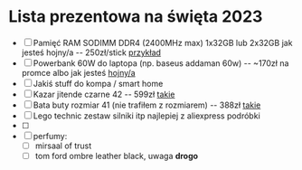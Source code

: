 # Lista prezentowa na święta 2023
- [ ] Pamięć RAM SODIMM DDR4 (2400MHz max) 1x32GB lub 2x32GB jak jesteś hojny/a -- 250zł/stick [przykład](https://www.zadowolenie.pl/goodram-pamiec-ddr4-sodimm-32gb-3200-cl22)
- [ ] Powerbank 60W do laptopa (np. baseus addaman 60w) -- ~170zł na promce albo jak jesteś [hojny/a](https://www.amazon.pl/dp/B09VPHVT2Z?smid=A2PGPJL0BBLHLX&tag=ugcplpepper21-21&ascsubtag=508449826)
- [ ] Jakiś stuff do kompa / smart home
- [ ] Kazar jitende czarne 42 -- 599zł [takie](https://kazar.com/sznurowane-trzewiki-na-podeszwie-z-bieznikiem-83858-01-00.html)
- [ ] Bata buty rozmiar 41 (nie trafiłem z rozmiarem) -- 388zł [takie](https://www.zalando.pl/bata-botki-sznurowane-schwarz-bt912k01r-q11.html)
- [ ] Lego technic zestaw silniki itp najlepiej z aliexpress podróbki
- [ ] 
- [ ] perfumy:
    - [ ] mirsaal of trust
    - [ ] tom ford ombre leather black, uwaga **drogo**
